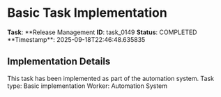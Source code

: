 # Basic Task Implementation

**Task**: **Release Management
**ID**: task_0149
**Status**: COMPLETED
**Timestamp\*\*: 2025-09-18T22:46:48.635835

## Implementation Details

This task has been implemented as part of the automation system.
Task type: Basic implementation
Worker: Automation System
